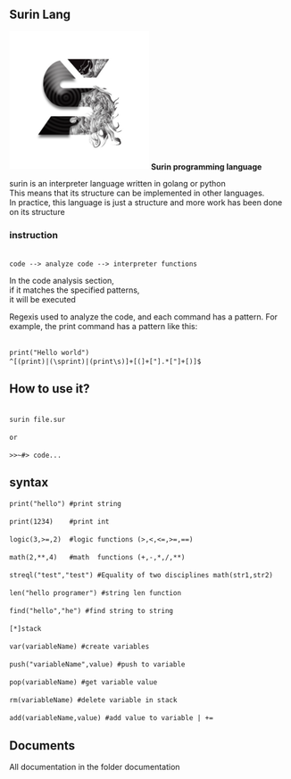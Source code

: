 ## Surin Lang

<img src="https://github.com/HSNHK/surin-lang/blob/master/resources/logo.png" width="250" >
<b>Surin programming language</b>

surin is an interpreter language written in golang or python
<br>
This means that its structure can be implemented in other languages.<br>
In practice, this language is just a structure and more work has been done on its structure
### instruction
```

code --> analyze code --> interpreter functions

```
In the code analysis section,<br>
if it matches the specified patterns,<br>
it will be executed<br>

Regexis used to analyze the code,
and each command has a pattern.
For example, the print command has a pattern like this:

```

print("Hello world")
^[(print)|(\sprint)|(print\s)]+[(]+["].*["]+[)]$

```
## How to use it?

```

surin file.sur

or 

>>~#> code...

```
## syntax

```
print("hello") #print string

print(1234)    #print int

logic(3,>=,2)  #logic functions (>,<,<=,>=,==)

math(2,**,4)   #math  functions (+,-,*,/,**)

streql("test","test") #Equality of two disciplines math(str1,str2)

len("hello programer") #string len function

find("hello","he") #find string to string

[*]stack

var(variableName) #create variables

push("variableName",value) #push to variable

pop(variableName) #get variable value

rm(variableName) #delete variable in stack

add(variableName,value) #add value to variable | +=

``` 
## Documents

All documentation in the folder documentation